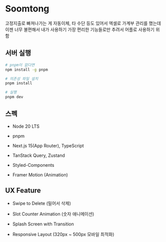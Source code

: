 # Soomtong

고정지출로 빠져나가는 게 자동이체, 타 수단 등도 있어서 엑셀로 가계부 관리를 했는데 이젠 너무 불편해서 내가 사용하기 가장 편리한 기능들로만 추려서 어플로 사용하기 위함

## 서버 실행

```bash
# pnpm이 없다면
npm install -g pnpm

# 의존성 파일 설치
pnpm install

# 실행
pnpm dev
```

## 스펙

- Node 20 LTS

- pnpm

- Next.js 15(App Router), TypeScript

- TanStack Query, Zustand

- Styled-Components

- Framer Motion (Animation)

## UX Feature

- Swipe to Delete (밀어서 삭제)

- Slot Counter Animation (숫자 애니메이션)

- Splash Screen with Transition

- Responsive Layout (320px ~ 500px 모바일 최적화)
